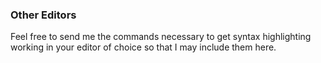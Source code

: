 ### Other Editors

Feel free to send me the commands necessary to get syntax highlighting working in your editor of choice so that I may include them here.